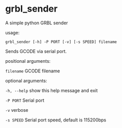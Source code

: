 # grbl_sender
A simple python GRBL sender

usage: 

`grbl_sender [-h] -P PORT [-v] [-s SPEED] filename`

Sends GCODE via serial port.

positional arguments:
  
`filename` GCODE filename

optional arguments:

`-h, --help` 
show this help message and exit

`-P PORT` 
Serial port

`-v` 
verbose

`-s SPEED` 
Serial port speed, default is 115200bps
